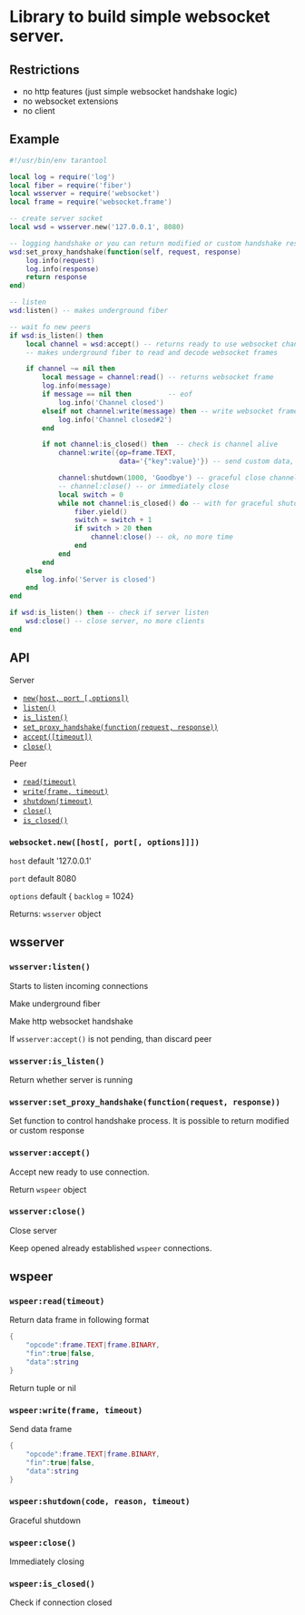 # Library to build simple websocket server.

## Restrictions

  - no http features (just simple websocket handshake logic)
  - no websocket extensions
  - no client

## Example

``` lua
#!/usr/bin/env tarantool

local log = require('log')
local fiber = require('fiber')
local wsserver = require('websocket')
local frame = require('websocket.frame')

-- create server socket
local wsd = wsserver.new('127.0.0.1', 8080)

-- logging handshake or you can return modified or custom handshake response
wsd:set_proxy_handshake(function(self, request, response)
    log.info(request)
    log.info(response)
    return response
end)

-- listen
wsd:listen() -- makes underground fiber

-- wait fo new peers
if wsd:is_listen() then
    local channel = wsd:accept() -- returns ready to use websocket channel
    -- makes underground fiber to read and decode websocket frames

    if channel ~= nil then
        local message = channel:read() -- returns websocket frame
        log.info(message)
        if message == nil then         -- eof
            log.info('Channel closed')
        elseif not channel:write(message) then -- write websocket frame back
            log.info('Channel closed#2')
        end

        if not channel:is_closed() then  -- check is channel alive
            channel:write({op=frame.TEXT,
                           data='{"key":value}'}) -- send custom data, ignore status

            channel:shutdown(1000, 'Goodbye') -- graceful close channel
            -- channel:close() -- or immediately close
            local switch = 0
            while not channel:is_closed() do -- with for graceful shutdown
                fiber.yield()
                switch = switch + 1
                if switch > 20 then
                    channel:close() -- ok, no more time
                end
            end
        end
    else
        log.info('Server is closed')
    end
end

if wsd:is_listen() then -- check if server listen
    wsd:close() -- close server, no more clients
end
```

## API

Server

- [`new(host, port [,options])`](#)
- [`listen()`](#)
- [`is_listen()`](#)
- [`set_proxy_handshake(function(request, response))`](#)
- [`accept([timeout])`](#)
- [`close()`](#)

Peer

- [`read(timeout)`](#)
- [`write(frame, timeout)`](#)
- [`shutdown(timeout)`](#)
- [`close()`](#)
- [`is_closed()`](#)

### `websocket.new([host[, port[, options]]])`

`host` default '127.0.0.1'

`port` default 8080

`options` default { `backlog` = 1024}

Returns: `wsserver` object

## wsserver

### `wsserver:listen()`

Starts to listen incoming connections

Make underground fiber

Make http websocket handshake

If `wsserver:accept()` is not pending, than discard peer

### `wsserver:is_listen()`

Return whether server is running

### `wsserver:set_proxy_handshake(function(request, response))`

Set function to control handshake process. It is possible to return modified
or custom response

### `wsserver:accept()`

Accept new ready to use connection.

Return `wspeer` object

### `wsserver:close()`

Close server

Keep opened already established `wspeer` connections.

## wspeer

### `wspeer:read(timeout)`

Return data frame in following format

``` lua
{
    "opcode":frame.TEXT|frame.BINARY,
    "fin":true|false,
    "data":string
}
```

Return tuple or nil

### `wspeer:write(frame, timeout)`

Send data frame

``` lua
{
    "opcode":frame.TEXT|frame.BINARY,
    "fin":true|false,
    "data":string
}
```

### `wspeer:shutdown(code, reason, timeout)`

Graceful shutdown

### `wspeer:close()`

Immediately closing

### `wspeer:is_closed()`

Check if connection closed
